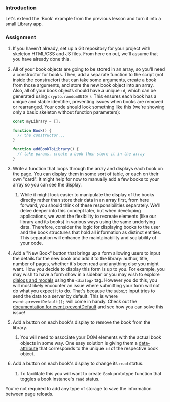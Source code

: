 ### Introduction

Let's extend the 'Book' example from the previous lesson and turn it into a small Library app.

### Assignment

<div class="lesson-content__panel" markdown="1">

1. If you haven’t already, set up a Git repository for your project with skeleton HTML/CSS and JS files. From here on out, we'll assume that you have already done this.
1. All of your book objects are going to be stored in an array, so you'll need a constructor for books. Then, add a separate function to the script (not inside the constructor) that can take some arguments, create a book from those arguments, and store the new book object into an array. Also, all of your book objects should have a unique `id`, which can be generated using `crypto.randomUUID()`. This ensures each book has a unique and stable identifier, preventing issues when books are removed or rearranged. Your code should look something like this (we're showing only a basic skeleton without function parameters):

   ```javascript
   const myLibrary = [];

   function Book() {
     // the constructor...
   }

   function addBookToLibrary() {
     // take params, create a book then store it in the array
   }
   ```

1. Write a function that loops through the array and displays each book on the page. You can display them in some sort of table, or each on their own "card". It might help for now to manually add a few books to your array so you can see the display.
   1. While it might look easier to manipulate the display of the books directly rather than store their data in an array first, from here forward, you should think of these responsibilities separately. We'll delve deeper into this concept later, but when developing applications, we want the flexibility to recreate elements (like our library and its books) in various ways using the same underlying data. Therefore, consider the logic for displaying books to the user and the book structures that hold all information as distinct entities. This separation will enhance the maintainability and scalability of your code.
1. Add a "New Book" button that brings up a form allowing users to input the details for the new book and add it to the library: author, title, number of pages, whether it's been read and anything else you might want. How you decide to display this form is up to you. For example, you may wish to have a form show in a sidebar or you may wish to explore [dialogs and modals](https://developer.mozilla.org/en-US/docs/Web/HTML/Element/dialog) using the `<dialog>` tag. However you do this, you will most likely encounter an issue where submitting your form will not do what you expect it to do. That's because the `submit` input tries to send the data to a server by default. This is where `event.preventDefault();` will come in handy. Check out the [documentation for event.preventDefault](https://developer.mozilla.org/en-US/docs/Web/API/Event/preventDefault) and see how you can solve this issue!
1. Add a button on each book's display to remove the book from the library.
   1. You will need to associate your DOM elements with the actual book objects in some way. One easy solution is giving them a [data-attribute](https://developer.mozilla.org/en-US/docs/Learn_web_development/Howto/Solve_HTML_problems/Use_data_attributes) that corresponds to the unique `id` of the respective book object.
1. Add a button on each book's display to change its `read` status.
   1. To facilitate this you will want to create `Book` prototype function that toggles a book instance's `read` status.

<div class="lesson-note" markdown="1">

You're not required to add any type of storage to save the information between page reloads.

</div>

</div>
